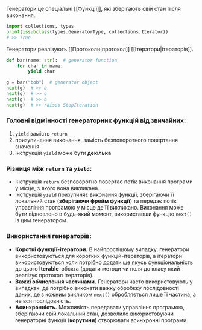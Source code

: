 Генератори це спеціальні [[Функції]], які зберігають свій стан після виконання.
```python
import collections, types
print(issubclass(types.GeneratorType, collections.Iterator))
# >> True
```
Генератори реалізують [[Протоколи|протокол]] [[Ітератори|ітераторів]].

```python
def bar(name: str):  # generator function
	for char in name:
		yield char

g = bar("bob")  # generator object
next(g)  # >> b
next(g)  # >> o
next(g)  # >> b
next(g)  # >> raises StopIteration
```
### Головні відмінності генераторних функцій від звичайних:
1. `yield` замість `return`
2. призупинення виконання, замість безповоротного повертання значення
3. Інструкцій `yield` може бути **декілька**

### Різниця між `return` та `yield`:
- Інструкція `return` безповоротно повертає потік виконання програми у місце, з якого вона викликана.
- Інструкція `yield` призупиняє виконання функції, зберігаючи її локальний стан (**зберігаючи фрейм функції**) та передає потік управління програмою у місце де її викликано. Виконання може бути відновлено в будь-який момент, використавши функцію `next()` із цим генератором.

### Використання генераторів:
- **Короткі функції-ітератори.**  В найпростішому випадку, генератори використовуються для коротких функцій-ітераторів, а ітератори використовуються коли потрібно додати ще якусь функціональність до цього **Iterable**-обєкта (додати методи чи поля до класу який реалізує протокол ітераторів).
- **Важкі обчислення частинами.** Генератори часто використовують у випадках, де потрібно виконати важку обробкку послідовності даних, де з кожним викликом `next()` обробляється лише її частина,  а не вся послідовність.
- **Асинхронність.** Можливість передавати управління програмою, зберігаючи свій локальний стан, дозволило використовуючи генераторні функції (**корутини**) створювати асинхронні програми.